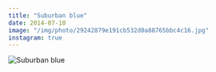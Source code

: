 ```yaml
---
title: "Suburban blue"
date: 2014-07-10
image: "/img/photo/29242879e191cb532d0a88765bbc4c16.jpg"
instagram: true
---
```


![Suburban blue](/img/photo/29242879e191cb532d0a88765bbc4c16.jpg)
